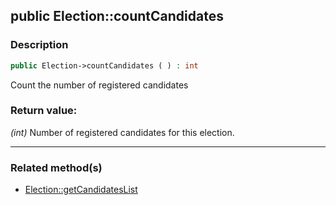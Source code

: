 ## public Election::countCandidates

### Description    

```php
public Election->countCandidates ( ) : int
```

Count the number of registered candidates
    

### Return value:   

*(int)* Number of registered candidates for this election.


---------------------------------------

### Related method(s)      

* [Election::getCandidatesList](../Election%20Class/public%20Election--getCandidatesList.md)    
